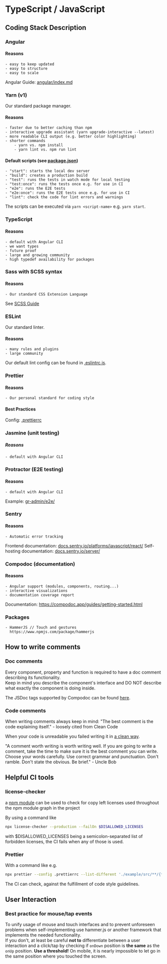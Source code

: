 # TypeScript / JavaScript

## Coding Stack Description

### Angular
#### Reasons
    - easy to keep updated
    - easy to structure
    - easy to scale
Angular Guide: [angular/index.md](angular/index.md)

### Yarn (v1)

Our standard package manager.

#### Reasons
    - faster due to better caching than npm
    - interactive upgrade assistant (yarn upgrade-interactive --latest)
    - more readable CLI output (e.g. better color highlighting)
    - shorter commands
        - yarn vs. npm install 
        - yarn lint vs. npm run lint

#### Default scripts (see [package.json](package.json))
    - "start": starts the local dev server
    - "build": creates a production build
    - "test": runs the tests in watch mode for local testing
    - "test:once": runs the tests once e.g. for use in CI
    - "e2e": runs the E2E tests
    - "e2e:once": runs the E2E tests once e.g. for use in CI
    - "lint": check the code for lint errors and warnings

The scripts can be executed via `yarn <script-name>` e.g. `yarn start`.

### TypeScript
#### Reasons
    - default with Angular CLI
    - we want types
    - future proof
    - large and growing community
    - high typedef availability for packages

### Sass with SCSS syntax
#### Reasons
    - Our standard CSS Extension Language
See [SCSS Guide](./../scss/index.md)

### ESLint

Our standard linter.

#### Reasons
    - many rules and plugins
    - large community

Our default lint config can be found in [.eslintrc.js](.eslintrc.js).

### Prettier
#### Reasons
    - Our personal standard for coding style
#### Best Practices
Config: [.prettierrc](.prettierrc)

### Jasmine (unit testing)
##### Reasons
    - default with Angular CLI

### Protractor (E2E testing)
#### Reasons
    - default with Angular CLI
Example: [gr-admin/e2e/](https://git.r0k.de/s.blaettgen/gr-admin/tree/master/e2e)

### Sentry
#### Reasons
    - Automatic error tracking
Frontend documentation: [docs.sentry.io/platforms/javascript/react/](https://docs.sentry.io/platforms/javascript/react/)
Self-hosting documentation: [docs.sentry.io/server/](https://docs.sentry.io/server/)

### Compodoc (documentation)
#### Reasons
    - Angular support (modules, components, routing...)
    - interactive visualizations
    - documentation coverage report
Documentation: https://compodoc.app/guides/getting-started.html


### Packages
    - HammerJS // Touch and gestures
      https://www.npmjs.com/package/hammerjs

## How to write comments

### Doc comments

Every component, property and function is required to have a doc comment describing its functionality.  
Keep in mind you describe the component's interface and DO NOT describe what exactly the component is doing inside.  

The JSDoc tags supported by Compodoc can be found [here](https://compodoc.app/guides/jsdoc-tags.html).

### Code comments

When writing comments always keep in mind:
"The best comment is the code explaining itself." - loosely cited from Clean Code

When your code is unreadable you failed writing it in [a clean way](http://principles-wiki.net/resources:clean_code).

"A comment worth writing is worth writing well. If you are going to write a comment, take the time to make sure it is the best comment you can write. Choose your words carefully. Use correct grammar and punctuation. Don't ramble. Don't state the obvious. Be brief." - Uncle Bob

## Helpful CI tools

### license-checker
a [npm module](https://github.com/davglass/license-checker) can be used to check for copy left licenses used throughout the npm module graph in the project

By using a command like
```bash
npx license-checker --production --failOn $DISALLOWED_LICENSES
```
with $DISALLOWED_LICENSES being a semicolon-separated list of forbidden licenses, the CI fails when any of those is used.

### Prettier
With a command like e.g.
```bash
npx prettier --config .prettierrc --list-different './example/src/**/{*.ts,*.tsx}'
```
The CI can check, against the fulfillment of code style guidelines.

## User Interaction

### Best practice for mouse/tap events
To unify usage of mouse and touch interfaces and to prevent unforeseen problems when self-implementing use hammer.js or another framework that implements the needed functionality.  
If you don't, at least be careful **not to** differentiate between a user interaction and a click/tap by checking if `onDown` position is **the same** as the `onUp` position. **Use a threshold!** On mobile, it is nearly impossible to let go in the same position where you touched the screen.
